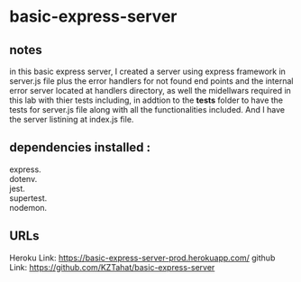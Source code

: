 # basic-express-server

## notes
in this basic express server, I created a server using express framework in server.js file plus the error handlers for not found end points and the internal error server located at handlers directory, as well the midellwars required in this lab with thier tests including, in addtion to the __tests__ folder to have the tests for server.js file along with all the functionalities included. And I have the server listining at index.js file.

## dependencies installed :
express.<br />
dotenv.<br />
jest.<br />
supertest.<br />
nodemon.<br />

## URLs
Heroku Link: https://basic-express-server-prod.herokuapp.com/
github Link: https://github.com/KZTahat/basic-express-server